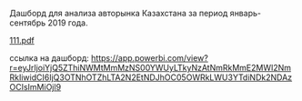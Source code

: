  Дашборд для анализа авторынка Казахстана за период январь-сентябрь 2019 года.
 
 [111.pdf](https://github.com/Wzick/Pet/files/13434733/111.pdf)


 ссылка на дашборд:
 https://app.powerbi.com/view?r=eyJrIjoiYjQ5ZThiNWMtMmMzNS00YWUyLTkyNzAtNmRkMmE2MWI2NmRkIiwidCI6IjQ3OTNhOTZhLTA2N2EtNDJhOC05OWRkLWU3YTdiNDk2NDAzOCIsImMiOjl9
